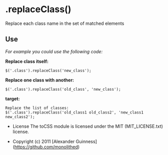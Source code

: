 # .replaceClass()

Replace each class name in the set of matched elements

## Use
*For example you could use the following code:*

**Replace class itself:**

	$('.class').replaceClass('new_class');

**Replace one class with another:**

	$('.class').replaceClass('old_class', 'new_class');

**target:**

	Replace the list of classes:
	$('.class').replaceClass('old_class1 old_class2', 'new_class1 new_class2');

* License
    The toCSS module is licensed under the MIT (MIT_LICENSE.txt) license.

* Copyright (c) 2011 [Alexander Guinness] (https://github.com/monolithed)
